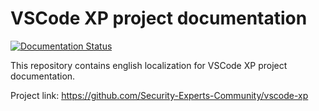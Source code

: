 VSCode XP project documentation
=======================================

[![Documentation Status](https://readthedocs.org/projects/vscode-xp/badge/?version=latest)](https://vscode-xp.readthedocs.io/en/latest/?badge=latest)

This repository contains english localization for VSCode XP project documentation.


Project link:
https://github.com/Security-Experts-Community/vscode-xp
